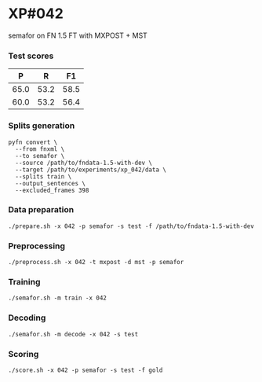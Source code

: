 # XP\#042

semafor on FN 1.5 FT with MXPOST + MST

### Test scores
| P | R | F1 |
| --- | --- | --- |
| 65.0 | 53.2 | 58.5 |
| 60.0 | 53.2 | 56.4 |

### Splits generation
```
pyfn convert \
  --from fnxml \
  --to semafor \
  --source /path/to/fndata-1.5-with-dev \
  --target /path/to/experiments/xp_042/data \
  --splits train \
  --output_sentences \
  --excluded_frames 398
```

### Data preparation
```
./prepare.sh -x 042 -p semafor -s test -f /path/to/fndata-1.5-with-dev
```

### Preprocessing
```
./preprocess.sh -x 042 -t mxpost -d mst -p semafor
```

### Training
```
./semafor.sh -m train -x 042
```

### Decoding
```
./semafor.sh -m decode -x 042 -s test
```

### Scoring
```
./score.sh -x 042 -p semafor -s test -f gold
```
